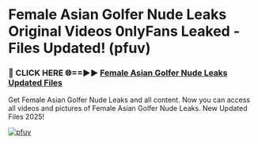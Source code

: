# Female Asian Golfer Nude Leaks Original Videos 0nlyFans Leaked - Files Updated! (pfuv)

<h3>🔴 CLICK HERE 🌐==►► <a href="https://tinyurl.com/4mcuefdz" rel="nofollow">Female Asian Golfer Nude Leaks Updated Files</a></h3>

Get Female Asian Golfer Nude Leaks and all content. Now you can access all videos and pictures of Female Asian Golfer Nude Leaks. New Updated Files 2025!

[![pfuv](https://i.imgur.com/StAQSOY.gif)](https://tinyurl.com/4mcuefdz)
